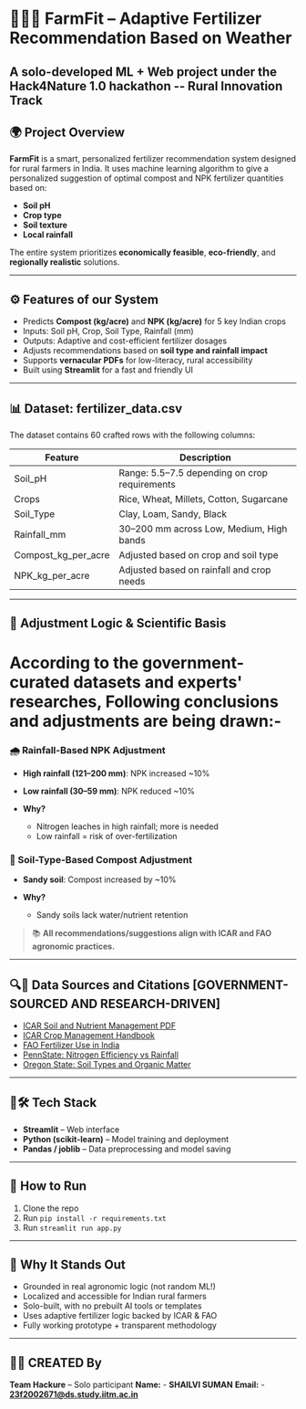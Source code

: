 # 🌾🧑‍🌾 FarmFit – Adaptive Fertilizer Recommendation Based on Weather

A solo-developed ML + Web project under the **Hack4Nature 1.0** hackathon -- **Rural Innovation Track**
---

## 🌍 Project Overview

**FarmFit** is a smart, personalized fertilizer recommendation system designed for rural farmers in India. It uses machine learning algorithm to give a personalized suggestion of optimal compost and NPK fertilizer quantities based on:

* **Soil pH**
* **Crop type**
* **Soil texture**
* **Local rainfall**

The entire system prioritizes **economically feasible**, **eco-friendly**, and **regionally realistic** solutions.

---

## ⚙️ Features of our System

* Predicts **Compost (kg/acre)** and **NPK (kg/acre)** for 5 key Indian crops
* Inputs: Soil pH, Crop, Soil Type, Rainfall (mm)
* Outputs: Adaptive and cost-efficient fertilizer dosages
* Adjusts recommendations based on **soil type and rainfall impact**
* Supports **vernacular PDFs** for low-literacy, rural accessibility
* Built using **Streamlit** for a fast and friendly UI

---

## 📊 Dataset: fertilizer\_data.csv

The dataset contains 60 crafted rows with the following columns:

| Feature                | Description                                   |
| ---------------------- | --------------------------------------------- |
| Soil\_pH               | Range: 5.5–7.5 depending on crop requirements |
| Crops                  | Rice, Wheat, Millets, Cotton, Sugarcane       |
| Soil\_Type             | Clay, Loam, Sandy, Black                      |
| Rainfall\_mm           | 30–200 mm across Low, Medium, High bands      |
| Compost\_kg\_per\_acre | Adjusted based on crop and soil type          |
| NPK\_kg\_per\_acre     | Adjusted based on rainfall and crop needs     |

---

## 🧠 Adjustment Logic & Scientific Basis
# According to the government-curated datasets and experts' researches, Following conclusions and adjustments are being drawn:-
### 🌧️ Rainfall-Based NPK Adjustment

* **High rainfall (121–200 mm)**: NPK increased \~10%
* **Low rainfall (30–59 mm)**: NPK reduced \~10%
* **Why?**

  * Nitrogen leaches in high rainfall; more is needed
  * Low rainfall = risk of over-fertilization

### 🌱 Soil-Type-Based Compost Adjustment

* **Sandy soil**: Compost increased by \~10%
* **Why?**

  * Sandy soils lack water/nutrient retention

> 📚 **All recommendations/suggestions align with ICAR and FAO agronomic practices.**

---

## 🔍📑 Data Sources and Citations [GOVERNMENT-SOURCED AND RESEARCH-DRIVEN]

* [ICAR Soil and Nutrient Management PDF](https://icar.org.in/sites/default/files/inline-files/NRM-2702.pdf)
* [ICAR Crop Management Handbook](https://icar.org.in/sites/default/files/inline-files/Crop_Management.pdf)
* [FAO Fertilizer Use in India](https://www.fao.org/3/y5460e/y5460e0e.htm)
* [PennState: Nitrogen Efficiency vs Rainfall](https://extension.psu.edu/nutrient-management-to-improve-nitrogen-efficiency-and-reduce-environmental-loss)
* [Oregon State: Soil Types and Organic Matter](https://news.oregonstate.edu/news/adding-organic-matter-improves-garden-soils)

---

## 🚀🛠️ Tech Stack

* **Streamlit** – Web interface
* **Python (scikit-learn)** – Model training and deployment
* **Pandas / joblib** – Data preprocessing and model saving

---

## 🙌 How to Run

1. Clone the repo
2. Run `pip install -r requirements.txt`
3. Run `streamlit run app.py`

---

## 🌟 Why It Stands Out

* Grounded in real agronomic logic (not random ML!)
* Localized and accessible for Indian rural farmers
* Solo-built, with no prebuilt AI tools or templates
* Uses adaptive fertilizer logic backed by ICAR & FAO
* Fully working prototype + transparent methodology

---

## 👩‍💻 CREATED By

**Team Hackure** – Solo participant
**Name:** - **SHAILVI SUMAN**
**Email:** - **23f2002671@ds.study.iitm.ac.in**
